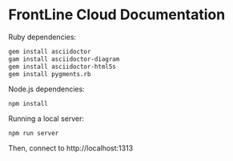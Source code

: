# FrontLine Cloud Documentation

Ruby dependencies:

```bash
gem install asciidoctor
gam install asciidoctor-diagram
gem install asciidoctor-html5s
gem install pygments.rb
```

Node.js dependencies:

```
npm install
```

Running a local server:

```
npm run server
```

Then, connect to http://localhost:1313
